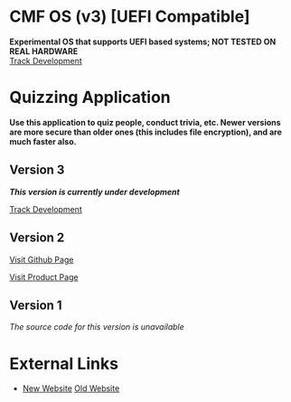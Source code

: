 # CMF OS (v3) \[UEFI Compatible\]
<strong>Experimental OS that supports UEFI based systems; NOT TESTED ON REAL HARDWARE</strong> <br>
[Track Development](https://github.com/GeetanshGautam0/CMF-OS-V3)

# Quizzing Application
<strong>Use this application to quiz people, conduct trivia, etc. Newer versions are more secure than older ones (this includes file encryption), and are much faster also.</strong>

## Version 3
<em><strong>This version is currently under development</strong></em>

<a href="https://geetanshgautam0.github.io/QAS-3-2">Track Development</a>

## Version 2
<a href="https://geetanshgautam0.github.io/Quizzing-Application-2">Visit Github Page</a>

<a href="https://geetanshgautam.wixsite.com/home/qa-ver2-product-page">Visit Product Page</a>

## Version 1
<em>The source code for this version is unavailable</em>

# External Links

<ul>
  <li>
    <a href="https://geetansh.ca">New Website</a>
    <a href="https://geetanshgautam.wixsite.com/home">Old Website</a>
  </li>
</ul>
